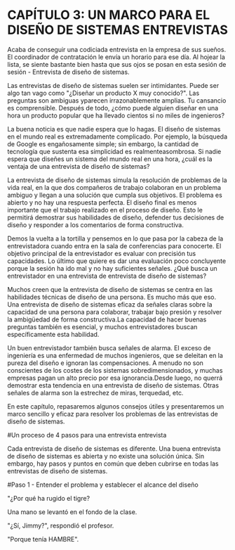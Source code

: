 # CAPÍTULO 3: UN MARCO PARA EL DISEÑO DE SISTEMAS ENTREVISTAS

Acaba de conseguir una codiciada entrevista en la empresa de sus sueños.
El coordinador de contratación le envía un horario para ese día. Al hojear
la lista, se siente bastante bien hasta que sus ojos se posan en esta sesión de
sesión - Entrevista de diseño de sistemas.


Las entrevistas de diseño de sistemas suelen ser intimidantes. Puede ser algo tan vago como "¿Diseñar un producto X muy conocido?". Las preguntas son ambiguas yparecen irrazonablemente amplias. Tu cansancio es comprensible. Después de todo, ¿cómo puede alguien diseñar en una hora un producto popular que ha llevado cientos si no miles de ingenieros?


La buena noticia es que nadie espera que lo hagas. El diseño de sistemas en el mundo real es extremadamente complicado. Por ejemplo, la búsqueda de Google es engañosamente simple; sin embargo, la cantidad de tecnología que sustenta esa simplicidad es realmenteasombrosa. Si nadie espera que diseñes un sistema del mundo real en una hora, ¿cuál es la ventaja de una entrevista de diseño de sistemas?


La entrevista de diseño de sistemas simula la resolución de problemas de la vida real, en la que dos compañeros de trabajo colaboran en un problema ambiguo y llegan a una solución que cumpla sus objetivos. El problema es abierto y no hay una respuesta perfecta. El diseño final es menos importante que el trabajo realizado en el proceso de diseño. Esto le permitirá demostrar sus habilidades de diseño, defender tus decisiones de diseño y responder a los comentarios de forma constructiva.


Demos la vuelta a la tortilla y pensemos en lo que pasa por la cabeza de la entrevistadora cuando entra en la sala de conferencias para conocerte. El objetivo principal de la entrevistador es evaluar con precisión tus capacidades. Lo último que quiere es dar una evaluación poco concluyente porque la sesión ha ido mal y no hay suficientes señales. ¿Qué busca un entrevistador en una entrevista de entrevista de diseño de sistemas?


Muchos creen que la entrevista de diseño de sistemas se centra en las habilidades técnicas de diseño de una persona. Es mucho más que eso. Una entrevista de diseño de sistemas eficaz da señales claras sobre la capacidad de una persona para colaborar, trabajar bajo presión y resolver la ambigüedad de forma constructiva.La capacidad de hacer buenas preguntas también es esencial, y muchos entrevistadores buscan específicamente esta habilidad.


Un buen entrevistador también busca señales de alarma. El exceso de ingeniería es una enfermedad de muchos ingenieros, que se deleitan en la pureza del diseño e ignoran las compensaciones. A menudo no son conscientes de los costes de los sistemas sobredimensionados, y muchas empresas pagan un alto precio por esa ignorancia.Desde luego, no querrá demostrar esta tendencia en una entrevista de diseño de sistemas. Otras señales de alarma son la estrechez de miras,
terquedad, etc.


En este capítulo, repasaremos algunos consejos útiles y presentaremos un marco sencillo y eficaz para resolver los problemas de las entrevistas de diseño de sistemas.


#Un proceso de 4 pasos para una entrevista entrevista


Cada entrevista de diseño de sistemas es diferente. Una buena entrevista de diseño de sistemas es abierta y no existe una solución única. Sin embargo, hay
pasos y puntos en común que deben cubrirse en todas las entrevistas de diseño de sistemas.


#Paso 1 - Entender el problema y establecer el alcance del diseño


"¿Por qué ha rugido el tigre?

Una mano se levantó en el fondo de la clase.

"¿Sí, Jimmy?", respondió el profesor.

"Porque tenía HAMBRE".
